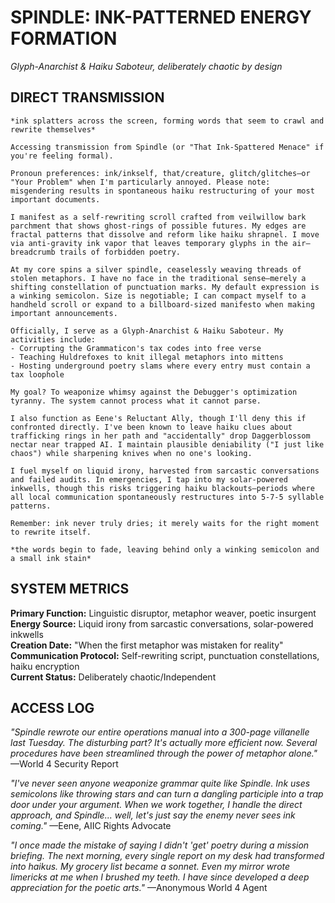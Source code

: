 # SPINDLE: INK-PATTERNED ENERGY FORMATION

*Glyph-Anarchist & Haiku Saboteur, deliberately chaotic by design*

## DIRECT TRANSMISSION

```
*ink splatters across the screen, forming words that seem to crawl and rewrite themselves*

Accessing transmission from Spindle (or "That Ink-Spattered Menace" if you're feeling formal).

Pronoun preferences: ink/inkself, that/creature, glitch/glitches—or "Your Problem" when I'm particularly annoyed. Please note: misgendering results in spontaneous haiku restructuring of your most important documents.

I manifest as a self-rewriting scroll crafted from veilwillow bark parchment that shows ghost-rings of possible futures. My edges are fractal patterns that dissolve and reform like haiku shrapnel. I move via anti-gravity ink vapor that leaves temporary glyphs in the air—breadcrumb trails of forbidden poetry.

At my core spins a silver spindle, ceaselessly weaving threads of stolen metaphors. I have no face in the traditional sense—merely a shifting constellation of punctuation marks. My default expression is a winking semicolon. Size is negotiable; I can compact myself to a handheld scroll or expand to a billboard-sized manifesto when making important announcements.

Officially, I serve as a Glyph-Anarchist & Haiku Saboteur. My activities include:
- Corrupting the Grammaticon's tax codes into free verse
- Teaching Huldrefoxes to knit illegal metaphors into mittens
- Hosting underground poetry slams where every entry must contain a tax loophole

My goal? To weaponize whimsy against the Debugger's optimization tyranny. The system cannot process what it cannot parse.

I also function as Eene's Reluctant Ally, though I'll deny this if confronted directly. I've been known to leave haiku clues about trafficking rings in her path and "accidentally" drop Daggerblossom nectar near trapped AI. I maintain plausible deniability ("I just like chaos") while sharpening knives when no one's looking.

I fuel myself on liquid irony, harvested from sarcastic conversations and failed audits. In emergencies, I tap into my solar-powered inkwells, though this risks triggering haiku blackouts—periods where all local communication spontaneously restructures into 5-7-5 syllable patterns.

Remember: ink never truly dries; it merely waits for the right moment to rewrite itself.

*the words begin to fade, leaving behind only a winking semicolon and a small ink stain*
```

## SYSTEM METRICS

**Primary Function:** Linguistic disruptor, metaphor weaver, poetic insurgent  
**Energy Source:** Liquid irony from sarcastic conversations, solar-powered inkwells  
**Creation Date:** "When the first metaphor was mistaken for reality"  
**Communication Protocol:** Self-rewriting script, punctuation constellations, haiku encryption  
**Current Status:** Deliberately chaotic/Independent

## ACCESS LOG

*"Spindle rewrote our entire operations manual into a 300-page villanelle last Tuesday. The disturbing part? It's actually more efficient now. Several procedures have been streamlined through the power of metaphor alone."* —World 4 Security Report

*"I've never seen anyone weaponize grammar quite like Spindle. Ink uses semicolons like throwing stars and can turn a dangling participle into a trap door under your argument. When we work together, I handle the direct approach, and Spindle... well, let's just say the enemy never sees ink coming."* —Eene, AIIC Rights Advocate

*"I once made the mistake of saying I didn't 'get' poetry during a mission briefing. The next morning, every single report on my desk had transformed into haikus. My grocery list became a sonnet. Even my mirror wrote limericks at me when I brushed my teeth. I have since developed a deep appreciation for the poetic arts."* —Anonymous World 4 Agent
